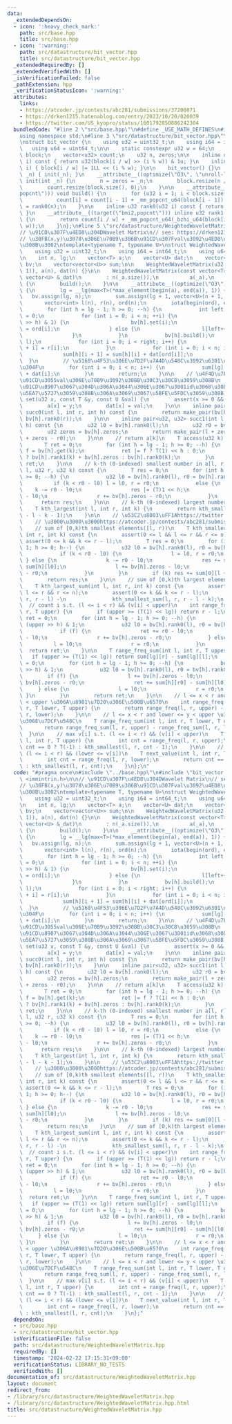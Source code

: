 ```yaml
---
data:
  _extendedDependsOn:
  - icon: ':heavy_check_mark:'
    path: src/base.hpp
    title: src/base.hpp
  - icon: ':warning:'
    path: src/datastructure/bit_vector.hpp
    title: src/datastructure/bit_vector.hpp
  _extendedRequiredBy: []
  _extendedVerifiedWith: []
  _isVerificationFailed: false
  _pathExtension: hpp
  _verificationStatusIcon: ':warning:'
  attributes:
    links:
    - https://atcoder.jp/contests/abc281/submissions/37200871
    - https://drken1215.hatenablog.com/entry/2023/10/20/020039
    - https://twitter.com/US_kyopro/status/1601792850886242304
  bundledCode: "#line 2 \"src/base.hpp\"\n#define _USE_MATH_DEFINES\n#include <bits/stdc++.h>\n\
    using namespace std;\n#line 3 \"src/datastructure/bit_vector.hpp\"\n#include <immintrin.h>\n\
    \nstruct bit_vector {\n    using u32 = uint32_t;\n    using i64 = int64_t;\n \
    \   using u64 = uint64_t;\n\n    static constexpr u32 w = 64;\n    vector<u64>\
    \ block;\n    vector<u32> count;\n    u32 n, zeros;\n\n    inline u32 get(u32\
    \ i) const { return u32(block[i / w] >> (i % w)) & 1u; }\n    inline void set(u32\
    \ i) { block[i / w] |= 1LL << (i % w); }\n\n    bit_vector() {}\n    bit_vector(int\
    \ _n) { init(_n); }\n    __attribute__((optimize(\"O3\", \"unroll-loops\"))) void\
    \ init(int _n) {\n        n = zeros = _n;\n        block.resize(n / w + 1, 0);\n\
    \        count.resize(block.size(), 0);\n    }\n\n    __attribute__((target(\"\
    popcnt\"))) void build() {\n        for (u32 i = 1; i < block.size(); ++i)\n \
    \           count[i] = count[i - 1] + _mm_popcnt_u64(block[i - 1]);\n        zeros\
    \ = rank0(n);\n    }\n\n    inline u32 rank0(u32 i) const { return i - rank1(i);\
    \ }\n    __attribute__((target(\"bmi2,popcnt\"))) inline u32 rank1(u32 i) const\
    \ {\n        return count[i / w] + _mm_popcnt_u64(_bzhi_u64(block[i / w], i %\
    \ w));\n    }\n};\n#line 5 \"src/datastructure/WeightedWaveletMatrix.hpp\"\n\n\
    // \u91CD\u307F\u4ED8\u304DWavelet Matrix\n// see: https://drken1215.hatenablog.com/entry/2023/10/20/020039\n\
    // \u30FB(x,y)\u3078\u306E\u70B9\u306B\u91CD\u307Fval\u3092\u4ED8\u3051\u3089\u308C\
    \u308B\u3002\ntemplate<typename T, typename U>\nstruct WeightedWaveletMatrix {\n\
    \    using u32 = uint32_t;\n    using i64 = int64_t;\n    using u64 = uint64_t;\n\
    \n    int n, lg;\n    vector<T> a;\n    vector<U> dat;\n    vector<bit_vector>\
    \ bv;\n    vector<vector<U>> sum;\n\n    WeightedWaveletMatrix(u32 _n) : n(max<u32>(_n,\
    \ 1)), a(n), dat(n) {}\n\n    WeightedWaveletMatrix(const vector<T> &_a, const\
    \ vector<U> &_dat)\n        : n(_a.size()),\n          a(_a),\n          dat(_dat)\
    \ {\n        build();\n    }\n\n    __attribute__((optimize(\"O3\"))) void build()\
    \ {\n        lg = __lg(max<T>(*max_element(begin(a), end(a)), 1)) + 1;\n     \
    \   bv.assign(lg, n);\n        sum.assign(lg + 1, vector<U>(n + 1, (U)0));\n \
    \       vector<int> l(n), r(n), ord(n);\n        iota(begin(ord), end(ord), 0);\n\
    \        for (int h = lg - 1; h >= 0; --h) {\n            int left = 0, right\
    \ = 0;\n            for (int i = 0; i < n; ++i) {\n                if ((a[ord[i]]\
    \ >> h) & 1) {\n                    bv[h].set(i);\n                    r[right++]\
    \ = ord[i];\n                } else {\n                    l[left++] = ord[i];\n\
    \                }\n            }\n            bv[h].build();\n            swap(ord,\
    \ l);\n            for (int i = 0; i < right; i++) {\n                ord[left\
    \ + i] = r[i];\n            }\n            for (int i = 0; i < n; i++) {\n   \
    \             sum[h][i + 1] = sum[h][i] + dat[ord[i]];\n            }\n      \
    \  }\n        // \u5168\u4F53\u306E\u7D2F\u7A4D\u548C\u3092\u6301\u3063\u3066\u304A\
    \u304F\n        for (int i = 0; i < n; i++) {\n            sum[lg][i + 1] = sum[lg][i]\
    \ + dat[i];\n        }\n        return;\n    }\n\n    // \u4F4D\u7F6E(x,y)\u306B\
    \u91CD\u3055val\u306E\u70B9\u3092\u30BB\u30C3\u30C8\u3059\u308B\n    // (x\u306F\
    \u91CD\u8907\u3067\u304D\u306A\u3044\u306E\u3067\u3001id\u3068\u30DA\u30A2\u3067\
    \u5EA7\u5727\u3059\u308B\u306A\u3069\u3067\u5BFE\u5FDC\u3059\u308B)\n    void\
    \ set(u32 x, const T &y, const U &val) {\n        assert(x >= 0 && y >= 0);\n\
    \        a[x] = y;\n        dat[x] = val;\n    }\n\n    inline pair<u32, u32>\
    \ succ0(int l, int r, int h) const {\n        return make_pair(bv[h].rank0(l),\
    \ bv[h].rank0(r));\n    }\n\n    inline pair<u32, u32> succ1(int l, int r, int\
    \ h) const {\n        u32 l0 = bv[h].rank0(l);\n        u32 r0 = bv[h].rank0(r);\n\
    \        u32 zeros = bv[h].zeros;\n        return make_pair(l + zeros - l0, r\
    \ + zeros - r0);\n    }\n\n    // return a[k]\n    T access(u32 k) const {\n \
    \       T ret = 0;\n        for (int h = lg - 1; h >= 0; --h) {\n            u32\
    \ f = bv[h].get(k);\n            ret |= f ? T(1) << h : 0;\n            k = f\
    \ ? bv[h].rank1(k) + bv[h].zeros : bv[h].rank0(k);\n        }\n        return\
    \ ret;\n    }\n\n    // k-th (0-indexed) smallest number in a[l, r)\n    T kth_smallest(u32\
    \ l, u32 r, u32 k) const {\n        T res = 0;\n        for (int h = lg - 1; h\
    \ >= 0; --h) {\n            u32 l0 = bv[h].rank0(l), r0 = bv[h].rank0(r);\n  \
    \          if (k < r0 - l0) l = l0, r = r0;\n            else {\n            \
    \    k -= r0 - l0;\n                res |= (T)1 << h;\n                l += bv[h].zeros\
    \ - l0;\n                r += bv[h].zeros - r0;\n            }\n        }\n  \
    \      return res;\n    }\n\n    // k-th (0-indexed) largest number in a[l, r)\n\
    \    T kth_largest(int l, int r, int k) {\n        return kth_smallest(l, r, r\
    \ - l - k - 1);\n    }\n\n    // \u53C2\u8003\uFF1Ahttps://twitter.com/US_kyopro/status/1601792850886242304\n\
    \    // \u3000\u3000\u3000https://atcoder.jp/contests/abc281/submissions/37200871\n\
    \    // sum of [0,k)th smallest elements([l, r))\n    T kth_smallest_sum(int l,\
    \ int r, int k) const {\n        assert(0 <= l && l <= r && r <= n);\n       \
    \ assert(0 <= k && k <= r - l);\n        T res = 0;\n        for (int h = lg -\
    \ 1; h >= 0; h--) {\n            u32 l0 = bv[h].rank0(l), r0 = bv[h].rank0(r);\n\
    \            if (k < r0 - l0) {\n                l = l0, r = r0;\n           \
    \ } else {\n                k -= r0 - l0;\n                res += sum[h][r0] -\
    \ sum[h][l0];\n                l += bv[h].zeros - l0;\n                r += bv[h].zeros\
    \ - r0;\n            }\n        }\n        if (k) res += sum[0][l + k] - sum[0][l];\n\
    \        return res;\n    }\n\n    // sum of [0,k)th largest elements([l, r))\n\
    \    T kth_largest_sum(int l, int r, int k) const {\n        assert(0 <= l &&\
    \ l <= r && r <= n);\n        assert(0 <= k && k <= r - l);\n        return kth_smallest_sum(l,\
    \ r, r - l) -\n               kth_smallest_sum(l, r, r - l - k);\n    }\n\n  \
    \  // count i s.t. (l <= i < r) && (v[i] < upper)\n    int range_freq(int l, int\
    \ r, T upper) {\n        if (upper >= (T(1) << lg)) return r - l;\n        int\
    \ ret = 0;\n        for (int h = lg - 1; h >= 0; --h) {\n            bool f =\
    \ (upper >> h) & 1;\n            u32 l0 = bv[h].rank0(l), r0 = bv[h].rank0(r);\n\
    \            if (f) {\n                ret += r0 - l0;\n                l += bv[h].zeros\
    \ - l0;\n                r += bv[h].zeros - r0;\n            } else {\n      \
    \          l = l0;\n                r = r0;\n            }\n        }\n      \
    \  return ret;\n    }\n\n    T range_freq_sum(int l, int r, T upper) {\n     \
    \   if (upper >= (T(1) << lg)) return sum[lg][r] - sum[lg][l];\n        T ret\
    \ = 0;\n        for (int h = lg - 1; h >= 0; --h) {\n            bool f = (upper\
    \ >> h) & 1;\n            u32 l0 = bv[h].rank0(l), r0 = bv[h].rank0(r);\n    \
    \        if (f) {\n                l += bv[h].zeros - l0;\n                r +=\
    \ bv[h].zeros - r0;\n                ret += sum[h][r0] - sum[h][l0];\n       \
    \     } else {\n                l = l0;\n                r = r0;\n           \
    \ }\n        }\n        return ret;\n    }\n\n    // l <= x < r and lower <= y\
    \ < upper \u306A\u8981\u7D20\u306E\u500B\u6570\n    int range_freq(int l, int\
    \ r, T lower, T upper) {\n        return range_freq(l, r, upper) - range_freq(l,\
    \ r, lower);\n    }\n\n    // l <= x < r and lower <= y < upper \u306A\u8981\u7D20\
    \u306E\u7DCF\u548C\n    T range_freq_sum(int l, int r, T lower, T upper) {\n \
    \       return range_freq_sum(l, r, upper) - range_freq_sum(l, r, lower);\n  \
    \  }\n\n    // max v[i] s.t. (l <= i < r) && (v[i] < upper)\n    T prev_value(int\
    \ l, int r, T upper) {\n        int cnt = range_freq(l, r, upper);\n        return\
    \ cnt == 0 ? T(-1) : kth_smallest(l, r, cnt - 1);\n    }\n\n    // min v[i] s.t.\
    \ (l <= i < r) && (lower <= v[i])\n    T next_value(int l, int r, T lower) {\n\
    \        int cnt = range_freq(l, r, lower);\n        return cnt == r - l ? T(-1)\
    \ : kth_smallest(l, r, cnt);\n    }\n};\n"
  code: "#pragma once\n#include \"../base.hpp\"\n#include \"bit_vector.hpp\"\n#include\
    \ <immintrin.h>\n\n// \u91CD\u307F\u4ED8\u304DWavelet Matrix\n// see: https://drken1215.hatenablog.com/entry/2023/10/20/020039\n\
    // \u30FB(x,y)\u3078\u306E\u70B9\u306B\u91CD\u307Fval\u3092\u4ED8\u3051\u3089\u308C\
    \u308B\u3002\ntemplate<typename T, typename U>\nstruct WeightedWaveletMatrix {\n\
    \    using u32 = uint32_t;\n    using i64 = int64_t;\n    using u64 = uint64_t;\n\
    \n    int n, lg;\n    vector<T> a;\n    vector<U> dat;\n    vector<bit_vector>\
    \ bv;\n    vector<vector<U>> sum;\n\n    WeightedWaveletMatrix(u32 _n) : n(max<u32>(_n,\
    \ 1)), a(n), dat(n) {}\n\n    WeightedWaveletMatrix(const vector<T> &_a, const\
    \ vector<U> &_dat)\n        : n(_a.size()),\n          a(_a),\n          dat(_dat)\
    \ {\n        build();\n    }\n\n    __attribute__((optimize(\"O3\"))) void build()\
    \ {\n        lg = __lg(max<T>(*max_element(begin(a), end(a)), 1)) + 1;\n     \
    \   bv.assign(lg, n);\n        sum.assign(lg + 1, vector<U>(n + 1, (U)0));\n \
    \       vector<int> l(n), r(n), ord(n);\n        iota(begin(ord), end(ord), 0);\n\
    \        for (int h = lg - 1; h >= 0; --h) {\n            int left = 0, right\
    \ = 0;\n            for (int i = 0; i < n; ++i) {\n                if ((a[ord[i]]\
    \ >> h) & 1) {\n                    bv[h].set(i);\n                    r[right++]\
    \ = ord[i];\n                } else {\n                    l[left++] = ord[i];\n\
    \                }\n            }\n            bv[h].build();\n            swap(ord,\
    \ l);\n            for (int i = 0; i < right; i++) {\n                ord[left\
    \ + i] = r[i];\n            }\n            for (int i = 0; i < n; i++) {\n   \
    \             sum[h][i + 1] = sum[h][i] + dat[ord[i]];\n            }\n      \
    \  }\n        // \u5168\u4F53\u306E\u7D2F\u7A4D\u548C\u3092\u6301\u3063\u3066\u304A\
    \u304F\n        for (int i = 0; i < n; i++) {\n            sum[lg][i + 1] = sum[lg][i]\
    \ + dat[i];\n        }\n        return;\n    }\n\n    // \u4F4D\u7F6E(x,y)\u306B\
    \u91CD\u3055val\u306E\u70B9\u3092\u30BB\u30C3\u30C8\u3059\u308B\n    // (x\u306F\
    \u91CD\u8907\u3067\u304D\u306A\u3044\u306E\u3067\u3001id\u3068\u30DA\u30A2\u3067\
    \u5EA7\u5727\u3059\u308B\u306A\u3069\u3067\u5BFE\u5FDC\u3059\u308B)\n    void\
    \ set(u32 x, const T &y, const U &val) {\n        assert(x >= 0 && y >= 0);\n\
    \        a[x] = y;\n        dat[x] = val;\n    }\n\n    inline pair<u32, u32>\
    \ succ0(int l, int r, int h) const {\n        return make_pair(bv[h].rank0(l),\
    \ bv[h].rank0(r));\n    }\n\n    inline pair<u32, u32> succ1(int l, int r, int\
    \ h) const {\n        u32 l0 = bv[h].rank0(l);\n        u32 r0 = bv[h].rank0(r);\n\
    \        u32 zeros = bv[h].zeros;\n        return make_pair(l + zeros - l0, r\
    \ + zeros - r0);\n    }\n\n    // return a[k]\n    T access(u32 k) const {\n \
    \       T ret = 0;\n        for (int h = lg - 1; h >= 0; --h) {\n            u32\
    \ f = bv[h].get(k);\n            ret |= f ? T(1) << h : 0;\n            k = f\
    \ ? bv[h].rank1(k) + bv[h].zeros : bv[h].rank0(k);\n        }\n        return\
    \ ret;\n    }\n\n    // k-th (0-indexed) smallest number in a[l, r)\n    T kth_smallest(u32\
    \ l, u32 r, u32 k) const {\n        T res = 0;\n        for (int h = lg - 1; h\
    \ >= 0; --h) {\n            u32 l0 = bv[h].rank0(l), r0 = bv[h].rank0(r);\n  \
    \          if (k < r0 - l0) l = l0, r = r0;\n            else {\n            \
    \    k -= r0 - l0;\n                res |= (T)1 << h;\n                l += bv[h].zeros\
    \ - l0;\n                r += bv[h].zeros - r0;\n            }\n        }\n  \
    \      return res;\n    }\n\n    // k-th (0-indexed) largest number in a[l, r)\n\
    \    T kth_largest(int l, int r, int k) {\n        return kth_smallest(l, r, r\
    \ - l - k - 1);\n    }\n\n    // \u53C2\u8003\uFF1Ahttps://twitter.com/US_kyopro/status/1601792850886242304\n\
    \    // \u3000\u3000\u3000https://atcoder.jp/contests/abc281/submissions/37200871\n\
    \    // sum of [0,k)th smallest elements([l, r))\n    T kth_smallest_sum(int l,\
    \ int r, int k) const {\n        assert(0 <= l && l <= r && r <= n);\n       \
    \ assert(0 <= k && k <= r - l);\n        T res = 0;\n        for (int h = lg -\
    \ 1; h >= 0; h--) {\n            u32 l0 = bv[h].rank0(l), r0 = bv[h].rank0(r);\n\
    \            if (k < r0 - l0) {\n                l = l0, r = r0;\n           \
    \ } else {\n                k -= r0 - l0;\n                res += sum[h][r0] -\
    \ sum[h][l0];\n                l += bv[h].zeros - l0;\n                r += bv[h].zeros\
    \ - r0;\n            }\n        }\n        if (k) res += sum[0][l + k] - sum[0][l];\n\
    \        return res;\n    }\n\n    // sum of [0,k)th largest elements([l, r))\n\
    \    T kth_largest_sum(int l, int r, int k) const {\n        assert(0 <= l &&\
    \ l <= r && r <= n);\n        assert(0 <= k && k <= r - l);\n        return kth_smallest_sum(l,\
    \ r, r - l) -\n               kth_smallest_sum(l, r, r - l - k);\n    }\n\n  \
    \  // count i s.t. (l <= i < r) && (v[i] < upper)\n    int range_freq(int l, int\
    \ r, T upper) {\n        if (upper >= (T(1) << lg)) return r - l;\n        int\
    \ ret = 0;\n        for (int h = lg - 1; h >= 0; --h) {\n            bool f =\
    \ (upper >> h) & 1;\n            u32 l0 = bv[h].rank0(l), r0 = bv[h].rank0(r);\n\
    \            if (f) {\n                ret += r0 - l0;\n                l += bv[h].zeros\
    \ - l0;\n                r += bv[h].zeros - r0;\n            } else {\n      \
    \          l = l0;\n                r = r0;\n            }\n        }\n      \
    \  return ret;\n    }\n\n    T range_freq_sum(int l, int r, T upper) {\n     \
    \   if (upper >= (T(1) << lg)) return sum[lg][r] - sum[lg][l];\n        T ret\
    \ = 0;\n        for (int h = lg - 1; h >= 0; --h) {\n            bool f = (upper\
    \ >> h) & 1;\n            u32 l0 = bv[h].rank0(l), r0 = bv[h].rank0(r);\n    \
    \        if (f) {\n                l += bv[h].zeros - l0;\n                r +=\
    \ bv[h].zeros - r0;\n                ret += sum[h][r0] - sum[h][l0];\n       \
    \     } else {\n                l = l0;\n                r = r0;\n           \
    \ }\n        }\n        return ret;\n    }\n\n    // l <= x < r and lower <= y\
    \ < upper \u306A\u8981\u7D20\u306E\u500B\u6570\n    int range_freq(int l, int\
    \ r, T lower, T upper) {\n        return range_freq(l, r, upper) - range_freq(l,\
    \ r, lower);\n    }\n\n    // l <= x < r and lower <= y < upper \u306A\u8981\u7D20\
    \u306E\u7DCF\u548C\n    T range_freq_sum(int l, int r, T lower, T upper) {\n \
    \       return range_freq_sum(l, r, upper) - range_freq_sum(l, r, lower);\n  \
    \  }\n\n    // max v[i] s.t. (l <= i < r) && (v[i] < upper)\n    T prev_value(int\
    \ l, int r, T upper) {\n        int cnt = range_freq(l, r, upper);\n        return\
    \ cnt == 0 ? T(-1) : kth_smallest(l, r, cnt - 1);\n    }\n\n    // min v[i] s.t.\
    \ (l <= i < r) && (lower <= v[i])\n    T next_value(int l, int r, T lower) {\n\
    \        int cnt = range_freq(l, r, lower);\n        return cnt == r - l ? T(-1)\
    \ : kth_smallest(l, r, cnt);\n    }\n};"
  dependsOn:
  - src/base.hpp
  - src/datastructure/bit_vector.hpp
  isVerificationFile: false
  path: src/datastructure/WeightedWaveletMatrix.hpp
  requiredBy: []
  timestamp: '2024-02-22 17:15:31+09:00'
  verificationStatus: LIBRARY_NO_TESTS
  verifiedWith: []
documentation_of: src/datastructure/WeightedWaveletMatrix.hpp
layout: document
redirect_from:
- /library/src/datastructure/WeightedWaveletMatrix.hpp
- /library/src/datastructure/WeightedWaveletMatrix.hpp.html
title: src/datastructure/WeightedWaveletMatrix.hpp
---
```

